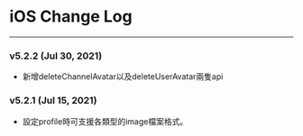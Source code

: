 # iOS Change Log

---
### v5.2.2 (Jul 30, 2021)
* 新增deleteChannelAvatar以及deleteUserAvatar兩隻api

### v5.2.1 (Jul 15, 2021)
* 設定profile時可支援各類型的image檔案格式。